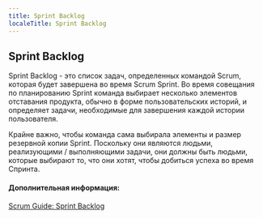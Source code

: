 ```yaml
---
title: Sprint Backlog
localeTitle: Sprint Backlog
---
```

## Sprint Backlog

Sprint Backlog - это список задач, определенных командой Scrum, которая будет завершена во время Scrum Sprint. Во время совещания по планированию Sprint команда выбирает несколько элементов отставания продукта, обычно в форме пользовательских историй, и определяет задачи, необходимые для завершения каждой истории пользователя.

Крайне важно, чтобы команда сама выбирала элементы и размер резервной копии Sprint. Поскольку они являются людьми, реализующими / выполняющими задачи, они должны быть людьми, которые выбирают то, что они хотят, чтобы добиться успеха во время Спринта.

#### Дополнительная информация:

[Scrum Guide: Sprint Backlog](http://www.scrumguides.org/scrum-guide.html#artifacts-sprintbacklog)